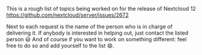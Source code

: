 This is a rough list of topics being worked on for the release of Nextcloud 12
https://github.com/nextcloud/server/issues/2672

Next to each request is the name of the person who is in charge of delivering it.
If anybody is interested in helping out, just contact the listed person :smiley: And of course if you want to work on something different: feel free to do so and add yourself to the list :smile:.
